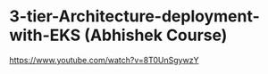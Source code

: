 # 3-tier-Architecture-deployment-with-EKS (Abhishek Course)
https://www.youtube.com/watch?v=8T0UnSgywzY
